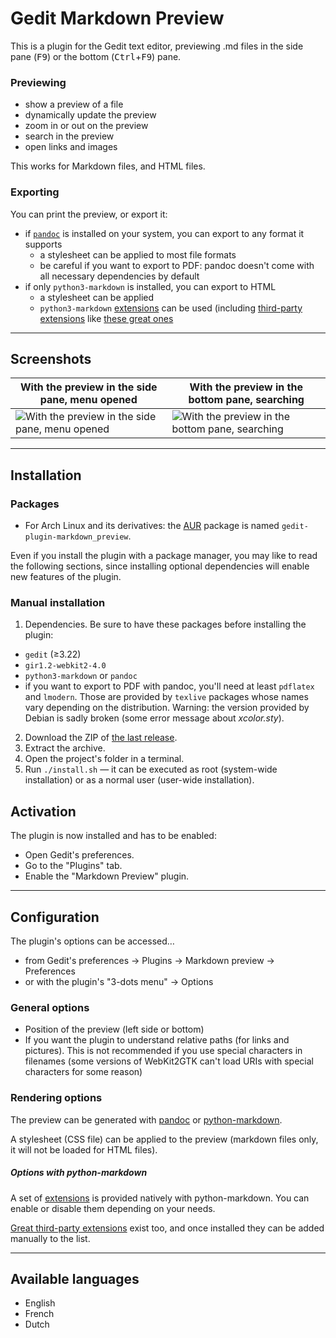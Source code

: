 
# Gedit Markdown Preview

<!-- TODO

Pour la release 3.0 :

- à terminer :
	- [ ] MVP du clic-droit
	- [ ] raccourcis clavier équivalents
- à faire :
	- [ ] retenir le scroll et le numéro de page à l'échelle de la gedit.view
	- [ ] essayer de faire de l'auto-scrolling en mode 'whole' en faisant des
	sélecteurs un peu dégueulasses (qui visent les titres ? ou les paragraphes ?
	on peut faire évoluer plus tard certes)
- [ ] numéro de version etc.

Pour la release 4.0 :

- à terminer :
	- [ ] revealjs
	- [ ] clic-droit
	- [ ] raccourcis claviers
- [ ] numéro de version etc.

----

Pour un moment indéterminé :

Traceback (most recent call last):
  File "/home/roschan/.local/share/gedit/plugins/markdown_preview/prefs/rendering_settings.py", line 206, in on_remember
    new_command = self.pandoc_cli_entry.get_buffer().get_text()
TypeError: Gtk.TextBuffer.get_text() takes exactly 4 arguments (1 given)

- [~] différencier explicitement le chemin d'exécution pour l'ouverture d'un
      fichier (reconnaissance format etc.) d'un reload normal
	- [ ] si un doc est ouvert et que c'est désac et qu'on active, ça ne réagit
	      pas et on ne peut pas recharger
- reveal js https://github.com/jgm/pandoc/wiki/Using-pandoc-to-produce-reveal.js-slides
	- [ ] prefs
		- [ ] rendu fonctionnel
		- [ ] transitions
		- [ ] numéros de pages
		- [ ] paramètres de thème
	- [ ] export
		- [ ] ne pas désactiver l'entrée quand on exporte
		- [ ] rendu fonctionnel
		- [ ] transitions
		- [ ] numéros de pages
		- [ ] paramètres de thème
- print(doc.get_mime_type(), doc.get_content_type())
- [ ] CSS for admonitions (and other default plugins ?)
	- [ ] and pymdown ??
- [ ] bring back the fullscreen, but better

~     TODO -->

This is a plugin for the Gedit text editor, previewing .md files in the side
pane (<kbd>F9</kbd>) or the bottom (<kbd>Ctrl</kbd>+<kbd>F9</kbd>) pane.

### Previewing

- show a preview of a file
- dynamically update the preview
- zoom in or out on the preview
- search in the preview
- open links and images

This works for Markdown files, and HTML files.

### Exporting

You can print the preview, or export it:

- if [`pandoc`](https://pandoc.org/) is installed on your system, you can export to any format it supports
	- a stylesheet can be applied to most file formats
	- be careful if you want to export to PDF: pandoc doesn't come with all necessary dependencies by default
- if only `python3-markdown` is installed, you can export to HTML
	- a stylesheet can be applied
	- `python3-markdown` [extensions](https://python-markdown.github.io/extensions/) can be used (including [third-party extensions](https://github.com/Python-Markdown/markdown/wiki/Third-Party-Extensions) like [these great ones](https://facelessuser.github.io/pymdown-extensions/)

<!-- ### Editing assistance -->

<!-- - insert an image in your file -->
<!-- - insert markdown tags in your text with right-click menu or keyboard shortcuts -->

----

## Screenshots

| With the preview in the side pane, menu opened | With the preview in the bottom pane, searching |
|------|------|
| ![With the preview in the side pane, menu opened](https://i.imgur.com/wo2pUrR.png) | ![With the preview in the bottom pane, searching](https://i.imgur.com/NaVogWH.png) |

<!--TODO c'est pas à jour ça-->

----

## Installation

### Packages

- For Arch Linux and its derivatives: the [AUR](https://aur.archlinux.org/packages/gedit-plugin-markdown_preview) package is named `gedit-plugin-markdown_preview`.

Even if you install the plugin with a package manager, you may like to read the
following sections, since installing optional dependencies will enable new
features of the plugin.

### Manual installation

1. Dependencies. Be sure to have these packages before installing the plugin:
  - `gedit` (≥3.22)
  - `gir1.2-webkit2-4.0`
  - `python3-markdown` or `pandoc`
  - if you want to export to PDF with pandoc, you'll need at least `pdflatex`
    and `lmodern`. Those are provided by `texlive` packages whose names vary
    depending on the distribution. Warning: the version provided by Debian is
    sadly broken (some error message about *xcolor.sty*).
2. Download the ZIP of [the last release](https://github.com/maoschanz/gedit-plugin-markdown_preview/releases).
3. Extract the archive.
4. Open the project's folder in a terminal.
5. Run `./install.sh` — it can be executed as root (system-wide installation) or
   as a normal user (user-wide installation).

## Activation

The plugin is now installed and has to be enabled:

- Open Gedit's preferences.
- Go to the "Plugins" tab.
- Enable the "Markdown Preview" plugin.

----

## Configuration

The plugin's options can be accessed…

- from Gedit's preferences → Plugins → Markdown preview → Preferences
- or with the plugin's "3-dots menu" → Options

### General options

- Position of the preview (left side or bottom)
- If you want the plugin to understand relative paths (for links and pictures). This is not recommended if you use special characters in filenames (some versions of WebKit2GTK can't load URIs with special characters for some reason)

### Rendering options

The preview can be generated with [pandoc](https://pandoc.org/) or
[python-markdown](https://python-markdown.github.io/).

A stylesheet (CSS file) can be applied to the preview (markdown files only, it
will not be loaded for HTML files).

##### Options with python-markdown

A set of [extensions](https://python-markdown.github.io/extensions/) is provided
natively with python-markdown. You can enable or disable them depending on your
needs.

[Great third-party extensions](https://facelessuser.github.io/pymdown-extensions/)
exist too, and once installed they can be added manually to the list.

<!-- ##### Options with pandoc -->

<!-- You can decide to render the file: -->

<!-- - directly as HTML (it may then use the CSS file you set); -->
<!--- or as HTML with the stylesheet and javascript code from _revealjs_, to preview-->
<!--the file as a slideshow, which comes with pre-defined themes and slide-->
<!--transition types. (**WORK IN PROGRESS**);-->
<!--- or following what you write as the "custom" option: be sure to write a full-->
<!--correct command whose output will be HTML code, and press "Remember" to save-->
<!--your custom command. (**WORK IN PROGRESS**)-->

<!-- ### Keyboard shortcuts -->

<!-- Customize keyboard shortcuts to add/remove tags (**WORK IN PROGRESS**) -->

----

## Available languages

- English
- French
- Dutch

